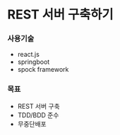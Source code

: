 # REST 서버 구축하기

### 사용기술
- react.js
- springboot
- spock framework

### 목표
- REST 서버 구축
- TDD/BDD 준수
- 무중단배포 




